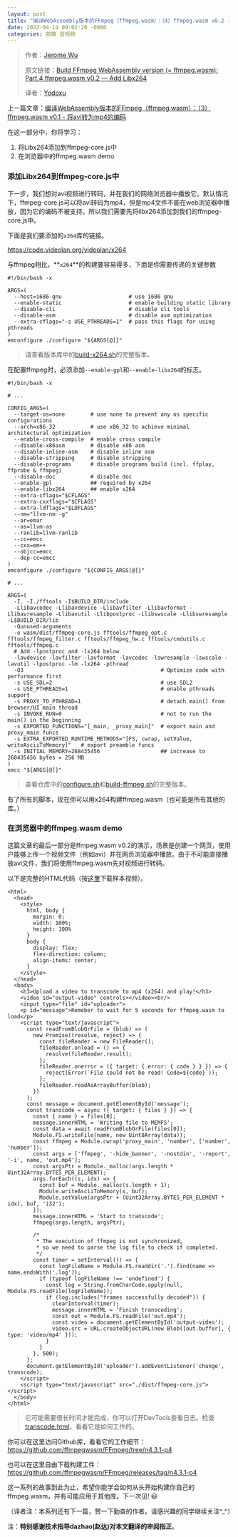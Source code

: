 ```yaml
---
layout: post
title: "编译WebAssembly版本的FFmpeg（ffmpeg.wasm）：（4）ffmpeg.wasm v0.2 - 添加Libx264"
date: 2022-04-14 09:02:20 -0000
categories: 前端 音视频
---
```


> 作者：[Jerome Wu](https://jeromewus.medium.com/?source=post_page-----ed12bf4c8fac-----------------------------------)
>
> 原文链接：[Build FFmpeg WebAssembly version (= ffmpeg.wasm): Part.4 ffmpeg.wasm v0.2 — Add Libx264](https://itnext.io/build-ffmpeg-webassembly-version-ffmpeg-js-part-4-ffmpeg-js-v0-2-web-worker-and-libx264-d0596f1beb4e)
>
> 译者：[Yodoxu](https://github.com/Yodonicc)

上一篇文章：[编译WebAssembly版本的FFmpeg（ffmpeg.wasm）：（3）ffmpeg.wasm v0.1 - 将avi转为mp4的编码](https://yodonicc.github.io/%E5%89%8D%E7%AB%AF/%E9%9F%B3%E8%A7%86%E9%A2%91/2022/04/13/post3.html)

在这一部分中，你将学习：

1. 将Libx264添加到ffmpeg-core.js中
2. 在浏览器中的ffmpeg.wasm demo

### 添加Libx264到ffmpeg-core.js中

下一步，我们想对avi视频进行转码，并在我们的网络浏览器中播放它。默认情况下，ffmpeg-core.js可以将avi转码为mp4，但是mp4文件不能在web浏览器中播放，因为它的编码不被支持。所以我们需要先将libx264添加到我们的ffmpeg-core.js中。

下面是我们要添加的`x264`库的链接。

https://code.videolan.org/videolan/x264

与ffmpeg相比，**`x264`**的构建要容易得多，下面是你需要传递的关键参数

``````shell
#!/bin/bash -x

ARGS=(
  --host=i686-gnu                     # use i686 gnu
  --enable-static                     # enable building static library
  --disable-cli                       # disable cli tools
  --disable-asm                       # disable asm optimization
  --extra-cflags="-s USE_PTHREADS=1"  # pass this flags for using pthreads
)
emconfigure ./configure "${ARGS[@]}"
``````

> 请查看版本库中的[build-x264.sh](https://github.com/ffmpegwasm/ffmpeg.wasm-core/blob/n4.3.1-p4/wasm/build-scripts/build-x264.sh)的完整版本。

在配置ffmpeg时，必须添加`--enable-gpl`和`--enable-libx264`的标志。

``````shell
#!/bin/bash -x

# ...

CONFIG_ARGS=(
  --target-os=none        # use none to prevent any os specific configurations
  --arch=x86_32           # use x86_32 to achieve minimal architectural optimization
  --enable-cross-compile  # enable cross compile
  --disable-x86asm        # disable x86 asm
  --disable-inline-asm    # disable inline asm
  --disable-stripping     # disable stripping
  --disable-programs      # disable programs build (incl. ffplay, ffprobe & ffmpeg)
  --disable-doc           # disable doc
  --enable-gpl            ## required by x264
  --enable-libx264        ## enable x264
  --extra-cflags="$CFLAGS"
  --extra-cxxflags="$CFLAGS"
  --extra-ldflags="$LDFLAGS"
  --nm="llvm-nm -g"
  --ar=emar
  --as=llvm-as
  --ranlib=llvm-ranlib
  --cc=emcc
  --cxx=em++
  --objcc=emcc
  --dep-cc=emcc
)
emconfigure ./configure "${CONFIG_ARGS[@]}"

# ...

ARGS=(
  -I. -I./fftools -I$BUILD_DIR/include
  -Llibavcodec -Llibavdevice -Llibavfilter -Llibavformat -Llibavresample -Llibavutil -Llibpostproc -Llibswscale -Llibswresample -L$BUILD_DIR/lib
  -Qunused-arguments
  -o wasm/dist/ffmpeg-core.js fftools/ffmpeg_opt.c fftools/ffmpeg_filter.c fftools/ffmpeg_hw.c fftools/cmdutils.c fftools/ffmpeg.c
  # Add -lpostproc and -lx264 below
  -lavdevice -lavfilter -lavformat -lavcodec -lswresample -lswscale -lavutil -lpostproc -lm -lx264 -pthread
  -O3                                           # Optimize code with performance first
  -s USE_SDL=2                                  # use SDL2
  -s USE_PTHREADS=1                             # enable pthreads support
  -s PROXY_TO_PTHREAD=1                         # detach main() from browser/UI main thread
  -s INVOKE_RUN=0                               # not to run the main() in the beginning
  -s EXPORTED_FUNCTIONS="[_main, _proxy_main]"  # export main and proxy_main funcs
  -s EXTRA_EXPORTED_RUNTIME_METHODS="[FS, cwrap, setValue, writeAsciiToMemory]"   # export preamble funcs
  -s INITIAL_MEMORY=268435456                   ## increase to 268435456 bytes = 256 MB
)
emcc "${ARGS[@]}"
``````

> 查看仓库中的[configure.sh](https://github.com/ffmpegwasm/ffmpeg.wasm-core/blob/n4.3.1-p4/wasm/build-scripts/configure.sh)和[build-ffmpeg.sh](https://github.com/ffmpegwasm/ffmpeg.wasm-core/blob/n4.3.1-p4/wasm/build-scripts/build-ffmpeg.sh)的完整版本。

有了所有的脚本，现在你可以用x264构建ffmpeg.wasm（也可能是所有其他的库。）

### 在浏览器中的ffmpeg.wasm demo

这篇文章的最后一部分是ffmpeg.wasm v0.2的演示，场景是创建一个网页，使用户能够上传一个视频文件（例如avi）并在网页浏览器中播放。由于不可能直接播放avi文件，我们将使用ffmpeg.wasm先对视频进行转码。

以下是完整的HTML代码（按[这里](https://github.com/ffmpegwasm/ffmpeg.wasm/raw/master/tests/assets/flame.avi)下载样本视频）。

``````shell
<html>                                                                                                                                            
  <head>                                                                                                                                          
    <style>                                                                                                                                       
      html, body {                                                       
        margin: 0;                                                       
        width: 100%;                                                     
        height: 100%                                                     
      }                                                                  
      body {                                                                                                                                      
        display: flex;                                                   
        flex-direction: column;
        align-items: center;                                             
      }   
    </style>                                                                                                                                      
  </head>                                                                
  <body>                                                                 
    <h3>Upload a video to transcode to mp4 (x264) and play!</h3>
    <video id="output-video" controls></video><br/> 
    <input type="file" id="uploader">                   
    <p id="message">Remeber to wait for 5 seconds for ffmpeg.wasm to load</p>
    <script type="text/javascript">                                                                                                               
      const readFromBlobOrFile = (blob) => (
        new Promise((resolve, reject) => {
          const fileReader = new FileReader();
          fileReader.onload = () => {
            resolve(fileReader.result);
          };
          fileReader.onerror = ({ target: { error: { code } } }) => {
            reject(Error(`File could not be read! Code=${code}`));
          };
          fileReader.readAsArrayBuffer(blob);
        })
      );
      const message = document.getElementById('message');
      const transcode = async ({ target: { files } }) => {
        const { name } = files[0];
        message.innerHTML = 'Writing file to MEMFS';
        const data = await readFromBlobOrFile(files[0]);                                                                                          
        Module.FS.writeFile(name, new Uint8Array(data));                                                                                          
        const ffmpeg = Module.cwrap('proxy_main', 'number', ['number', 'number']);
        const args = ['ffmpeg', '-hide_banner', '-nostdin', '-report', '-i', name, 'out.mp4'];
        const argsPtr = Module._malloc(args.length * Uint32Array.BYTES_PER_ELEMENT);
        args.forEach((s, idx) => {                                       
          const buf = Module._malloc(s.length + 1);                      
          Module.writeAsciiToMemory(s, buf);                                                                                                      
          Module.setValue(argsPtr + (Uint32Array.BYTES_PER_ELEMENT * idx), buf, 'i32');
        });                    
        message.innerHTML = 'Start to transcode';                        
        ffmpeg(args.length, argsPtr);

        /*                                                               
         * The execution of ffmpeg is not synchronized,                  
         * so we need to parse the log file to check if completed.
         */                                                              
        const timer = setInterval(() => {               
          const logFileName = Module.FS.readdir('.').find(name => name.endsWith('.log'));
          if (typeof logFileName !== 'undefined') {                                                                                               
            const log = String.fromCharCode.apply(null, Module.FS.readFile(logFileName));
            if (log.includes("frames successfully decoded")) {
              clearInterval(timer);                                      
              message.innerHTML = 'Finish transcoding';
              const out = Module.FS.readFile('out.mp4');
              const video = document.getElementById('output-video');
              video.src = URL.createObjectURL(new Blob([out.buffer], { type: 'video/mp4' }));
            }                                                            
          } 
        }, 500);                                                         
      };  
      document.getElementById('uploader').addEventListener('change', transcode);
    </script>                                                            
    <script type="text/javascript" src="./dist/ffmpeg-core.js"></script>
  </body>                         
</html>
``````

> 它可能需要很长时间才能完成，你可以打开DevTools查看日志。检查[transcode.html](https://github.com/ffmpegwasm/ffmpeg.wasm-core/blob/n4.3.1-p4/wasm/transcode.html)，看看它是如何工作的。

你可以在这里访问Github库，看看它的工作细节：https://github.com/ffmpegwasm/FFmpeg/tree/n4.3.1-p4

也可以在这里自由下载构建工件：https://github.com/ffmpegwasm/FFmpeg/releases/tag/n4.3.1-p4

这一系列的故事到此为止，希望你能学会如何从头开始构建你自己的ffmpeg.wasm，并有可能应用于其他库。下一次见! 😃

（译者注：本系列还有下一篇，赞一下勤奋的作者。请感兴趣的同学继续关注^_^）

注：**特别感谢技术指导dazhao(赵达)对本文翻译的审阅指正**。